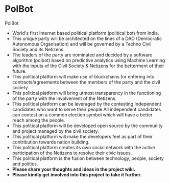 # PolBot
PolBot

* World's first Internet based political platform (political bot) from India.
* This unique party will be architected on the lines of a DAO (Democratic Autonomous Organisation) and will be governed by a Techno Civil Society and its Netizens.
* The leaders of the party are nominated and decided by a software algorithm (polbot) based on predictive analytics using Machine Learning with the inputs of the Civil Society & Netizens for the betterment of their future.
* This political platform will make use of blockchains for entering into contracts/agreements between the members of the party and the civil society.
* This political platform will bring utmost transparency in the functioning of the party with the involvement of the Netizens.
* This political platform can be leveraged by the contesting Independent candidates who want to serve their people.All independent candidates can contest on a common election symbol which will have a better reach among the people.
* This political platform will be developed open source by the community and project managed by the civil society.
* This political platform will make the developers feel as part of their contribution towards nation building.
* This political platform creates its own social network with the active  participation of the Netizens to resolve their civic issues.
* This political platform is the fusion between technology, people, society and politics.
* **Please share your thoughts and ideas in the project wiki.**
* **Please kindly get involved into this project to take it further.**





